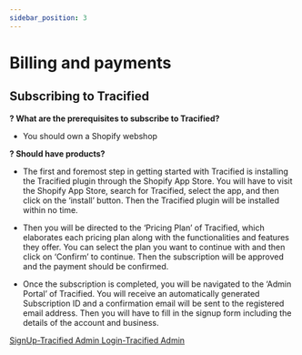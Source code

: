 ```yaml
---
sidebar_position: 3
---
```


# Billing and payments

## Subscribing to Tracified

**?  What are the prerequisites to subscribe to Tracified?**

-  You should own a Shopify webshop

**? Should have products?**

- The first and foremost step in getting started with Tracified is installing the Tracified plugin through the Shopify App Store. 
You will have to visit the Shopify App Store, search for Tracified, select the app, and then click on the ‘install’ button. 
Then the Tracified plugin will be installed within no time.
 
- Then you will be directed to the ‘Pricing Plan’ of Tracified, which elaborates each pricing plan along with the functionalities and features they offer. You can select the plan you want to continue with and then click on ‘Confirm’ to continue. Then the subscription will be approved and the payment should be confirmed. 



- Once the subscription is completed, you will be navigated to the ‘Admin Portal’ of Tracified. You will receive an automatically generated Subscription ID and a confirmation email will be sent to the registered email address.
Then you will have to fill in the signup form including the details of the account and business. 

[ SignUp-Tracified Admin](../TracifiedAdmin/certificates)[ Login-Tracified Admin](../TracifiedAdmin/certificates)


